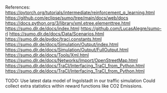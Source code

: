 References:
https://pytorch.org/tutorials/intermediate/reinforcement_q_learning.html
https://github.com/eclipse/sumo/tree/main/docs/web/docs
https://docs.python.org/3/library/xml.etree.elementtree.html
https://sumo.dlr.de/docs/index.html
https://github.com/LucasAlegre/sumo-rl
https://sumo.dlr.de/docs/Data/Scenarios.html
https://sumo.dlr.de/pydoc/traci.constants.html
https://sumo.dlr.de/docs/Simulation/Output/index.html
https://sumo.dlr.de/docs/Simulation/Output/FullOutput.html
https://sumo.dlr.de/docs/Tools/Xml.html
https://sumo.dlr.de/docs/Networks/Import/OpenStreetMap.html
https://sumo.dlr.de/docs/TraCI/Interfacing_TraCI_from_Python.html
https://sumo.dlr.de/docs/TraCI/Interfacing_TraCI_from_Python.html

TODO:
Use latest data model of Ingolstadt in our traffic simulation
Could collect extra statistics within reward functions like CO2 Emissions.